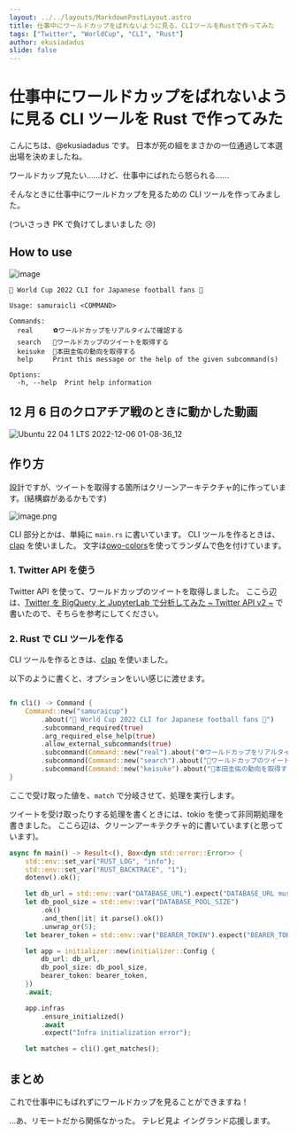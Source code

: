 ```yaml
---
layout: ../../layouts/MarkdownPostLayout.astro
title: 仕事中にワールドカップをばれないように見る、CLIツールをRustで作ってみた
tags: ["Twitter", "WorldCup", "CLI", "Rust"]
author: ekusiadadus
slide: false
---
```


# 仕事中にワールドカップをばれないように見る CLI ツールを Rust で作ってみた

こんにちは、@ekusiadadus です。
日本が死の組をまさかの一位通過して本選出場を決めましたね。

ワールドカップ見たい......けど、仕事中にばれたら怒られる......

そんなときに仕事中にワールドカップを見るための CLI ツールを作ってみました。

(ついさっき PK で負けてしまいました 😢)

## How to use

![image](https://user-images.githubusercontent.com/70436490/205714489-7e4f5874-f6a8-47f9-98d4-011d3930b49c.png)

```
🌸 World Cup 2022 CLI for Japanese football fans 🌸

Usage: samuraicli <COMMAND>

Commands:
  real     ⚽ワールドカップをリアルタイムで確認する
  search   🥅ワールドカップのツイートを取得する
  keisuke  📣本田圭佑の動向を取得する
  help     Print this message or the help of the given subcommand(s)

Options:
  -h, --help  Print help information
```

## 12 月 6 日のクロアチア戦のときに動かした動画

![Ubuntu 22 04 1 LTS 2022-12-06 01-08-36_12](https://user-images.githubusercontent.com/70436490/205720685-f5692fd6-34fa-420a-ae3b-65e4b41c4429.gif)

## 作り方

設計ですが、ツイートを取得する箇所はクリーンアーキテクチャ的に作っています。(結構癖があるかもです)

![image.png](https://qiita-image-store.s3.ap-northeast-1.amazonaws.com/0/905557/3b6d343d-b398-c6c2-076c-019afc13f3ff.png)

CLI 部分とかは、単純に `main.rs` に書いています。
CLI ツールを作るときは、[clap](https://crates.io/crates/clap) を使いました。
文字は[owo-colors](https://crates.io/crates/owo-colors)を使ってランダムで色を付けています。

### 1. Twitter API を使う

Twitter API を使って、ワールドカップのツイートを取得しました。
ここら辺は、[Twitter を BigQuery と JupyterLab で分析してみた ~ Twitter API v2 ~](https://zenn.dev/ekusiadadus/articles/twitter_bigquery_jupyterlab1) で書いたので、そちらを参考にしてください。

### 2. Rust で CLI ツールを作る

CLI ツールを作るときは、[clap](https://crates.io/crates/clap) を使いました。

以下のように書くと、オプションをいい感じに渡せます。

```rust

fn cli() -> Command {
    Command::new("samuraicup")
        .about("🌸 World Cup 2022 CLI for Japanese football fans 🌸")
        .subcommand_required(true)
        .arg_required_else_help(true)
        .allow_external_subcommands(true)
        .subcommand(Command::new("real").about("⚽ワールドカップをリアルタイムで確認する"))
        .subcommand(Command::new("search").about("🥅ワールドカップのツイートを取得する"))
        .subcommand(Command::new("keisuke").about("📣本田圭佑の動向を取得する"))
}

```

ここで受け取った値を、`match` で分岐させて、処理を実行します。

ツイートを受け取ったりする処理を書くときには、tokio を使って非同期処理を書きました。
ここら辺は、クリーンアーキテクチャ的に書いています(と思っています)。

```rust
async fn main() -> Result<(), Box<dyn std::error::Error>> {
    std::env::set_var("RUST_LOG", "info");
    std::env::set_var("RUST_BACKTRACE", "1");
    dotenv().ok();

    let db_url = std::env::var("DATABASE_URL").expect("DATABASE_URL must be set");
    let db_pool_size = std::env::var("DATABASE_POOL_SIZE")
        .ok()
        .and_then(|it| it.parse().ok())
        .unwrap_or(5);
    let bearer_token = std::env::var("BEARER_TOKEN").expect("BEARER_TOKEN not set");

    let app = initializer::new(initializer::Config {
        db_url: db_url,
        db_pool_size: db_pool_size,
        bearer_token: bearer_token,
    })
    .await;

    app.infras
        .ensure_initialized()
        .await
        .expect("Infra initialization error");

    let matches = cli().get_matches();
```

## まとめ

これで仕事中にもばれずにワールドカップを見ることができますね！

...あ、リモートだから関係なかった。
テレビ見よ
イングランド応援します。
